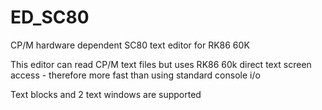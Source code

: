 # ED_SC80
CP/M hardware dependent SC80 text editor for RK86 60K

This editor can read CP/M text files but uses RK86 60k direct text screen access - therefore more fast than using standard console i/o

Text blocks and 2 text windows are supported
